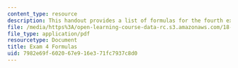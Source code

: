 ```yaml
---
content_type: resource
description: This handout provides a list of formulas for the fourth exam of the course.
file: /media/https%3A/open-learning-course-data-rc.s3.amazonaws.com/18-01-single-variable-calculus-fall-2006/7982e69f602067e916e371fc7937c8d0_exm4formulasheet.pdf
file_type: application/pdf
resourcetype: Document
title: Exam 4 Formulas
uid: 7982e69f-6020-67e9-16e3-71fc7937c8d0
---
```

